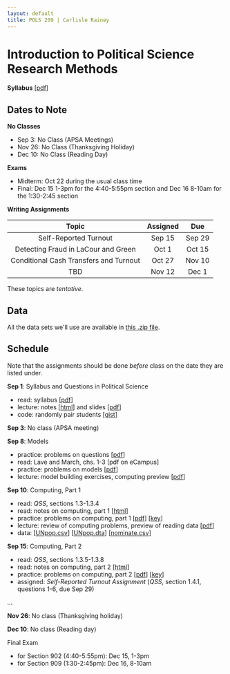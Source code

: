 ```yaml
---
layout: default
title: POLS 209 | Carlisle Rainey
---
```


# Introduction to Political Science Research Methods

**Syllabus** [[pdf](files/syllabus.pdf)]

## Dates to Note

**No Classes**  
- Sep 3: No Class (APSA Meetings)  
- Nov 26: No Class (Thanksgiving Holiday)  
- Dec 10: No Class (Reading Day)  

**Exams**  
- Midterm: Oct 22 during the usual class time  
- Final: Dec 15 1-3pm for the 4:40-5:55pm section and Dec 16 8-10am for the 1:30-2:45 section  

**Writing Assignments**

| Topic   | Assigned | Due |
|:--------------:|:---------------:|:----------:|
| Self-Reported Turnout | Sep 15        | Sep 29   |
| Detecting Fraud in LaCour and Green | Oct 1        | Oct 15   |
| Conditional Cash Transfers and Turnout | Oct 27        | Nov 10   |
| TBD | Nov 12        | Dec 1    |


These topics are *tentative*.

## Data

All the data sets we'll use are available in [this .zip file](files/data.zip).

## Schedule

Note that the assignments should be done *before* class on the date they are listed under.

**Sep 1**: Syllabus and Questions in Political Science  
- read: syllabus [[pdf](files/syllabus.pdf)]  
- lecture: notes [[html](files/notes-questions.html)] and slides [[pdf](files/slides-syllabus-questions.pdf)]  
- code: randomly pair students [[gist](https://gist.github.com/carlislerainey/2bc3064839c735d383f0)]

**Sep 3**: No class (APSA meeting)

**Sep 8**: Models  
- practice: problems on questions [[pdf](files/pp-questions.pdf)]  
- read: Lave and March, chs. 1-3 [pdf on eCampus]  
- practice: problems on models [[pdf](files/pp-models.pdf)]  
- lecture: model building exercises, computing preview [[pdf](files/slides-models-computing.pdf)]

**Sep 10**: Computing, Part 1  
- read: *QSS*, sections 1.3-1.3.4  
- read: notes on computing, part 1 [[html](files/notes-computing-part1.html)]  
- practice: problems on computing, part 1 [[pdf](files/pp-computing-part1.pdf)]  [[key](https://github.com/carlislerainey/pols-209/blob/gh-pages/practice-problems/computing-part1/pp-key-computing-part1.R)]  
- lecture: review of computing problems, preview of reading data [[pdf](files/slides-computing.pdf)]  
- data: [[UNpop.csv](data/UNpop.csv)] [[UNpop.dta](data/UNpop.dta)] [[nominate.csv](data/nominate.csv)]  


**Sep 15**: Computing, Part 2  
- read: *QSS*, sections 1.3.5-1.3.8  
- read: notes on computing, part 2 [[html](files/notes-computing-part2.html)]  
- practice: problems on computing, part 2 [[pdf](files/pp-computing-part2.pdf)] [[key](https://github.com/carlislerainey/pols-209/blob/gh-pages/practice-problems/computing-part2/pp-key-computing-part2.R)]  
- assigned: *Self-Reported Turnout Assignment* (*QSS*, section 1.4.1, questions 1-6, due Sep 29)  

...

**Nov 26**: No class (Thanksgiving holiday)

**Dec 10**: No class (Reading day)

Final Exam  
- for Section 902 (4:40-5:55pm): Dec 15, 1-3pm  
- for Section 909 (1:30-2:45pm): Dec 16, 8-10am  
